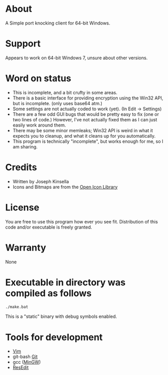# About
A Simple port knocking client for 64-bit Windows.

# Support
Appears to work on 64-bit Windows 7, unsure about other versions.

# Word on status
 * This is incomplete, and a bit crufty in some areas.
 * There is a basic interface for providing encryption using the Win32 API, but is incomplete. (only uses base64 atm.)
 * Some settings are not actually coded to work (yet). (In Edit -> Settings)
 * There are a few odd GUI bugs that would be pretty easy to fix (one or two lines of code.) However, I've not actually fixed them as I can just easily work around them.
 * There may be some minor memleaks; Win32 API is weird in what it expects you to cleanup, and what it cleans up for you automatically.
 * This program is technically "incomplete", but works enough for me, so I am sharing.

# Credits
 * Written by Joseph Kinsella
 * Icons and Bitmaps are from the [Open Icon Library](https://sourceforge.net/projects/openiconlibrary/)

# License
You are free to use this program how ever you see fit. Distribution of this code and/or executable is freely granted.

# Warranty
None

# Executable in directory was compiled as follows
```bash
./make.bat
```

This is a "static" binary with debug symbols enabled.

# Tools for development
 * [Vim](https://www.vim.org/)
 * git-bash [Git](https://git-scm.com/downloads)
 * gcc ([MinGW](https://mingw-w64.org/))
 * [ResEdit](http://www.resedit.net/)
